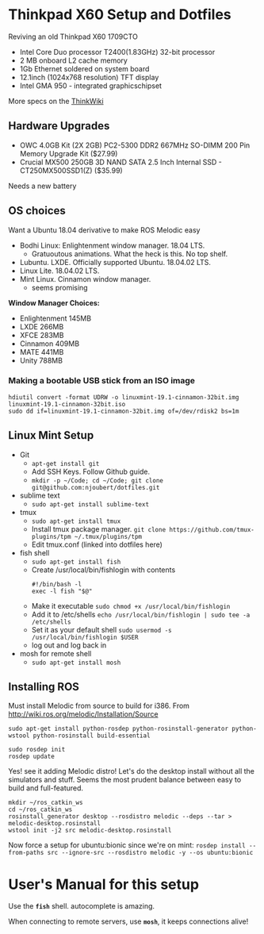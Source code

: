 # Thinkpad X60 Setup and Dotfiles

Reviving an old Thinkpad X60 1709CTO

* Intel Core Duo processor T2400(1.83GHz) 32-bit processor
* 2 MB onboard L2 cache memory
* 1Gb Ethernet soldered on system board
* 12.1inch (1024x768 resolution) TFT display
* Intel GMA 950 - integrated graphicschipset

More specs on the [ThinkWiki](https://www.thinkwiki.org/wiki/Category:X60s)

## Hardware Upgrades

* OWC 4.0GB Kit (2X 2GB) PC2-5300 DDR2 667MHz SO-DIMM 200 Pin Memory Upgrade Kit ($27.99)
* Crucial MX500 250GB 3D NAND SATA 2.5 Inch Internal SSD - CT250MX500SSD1(Z) ($35.99)

Needs a new battery

## OS choices

Want a Ubuntu 18.04 derivative to make ROS Melodic easy

- Bodhi Linux: Enlightenment window manager. 18.04 LTS.
	- Gratuoutous animations. What the heck is this. No top shelf. 
- Lubuntu. LXDE. Officially supported Ubuntu. 18.04.02 LTS.
- Linux Lite. 18.04.02 LTS.
- Mint Linux. Cinnamon window manager. 
	- seems promising

**Window Manager Choices:**
- Enlightenment 145MB
- LXDE 266MB
- XFCE 283MB
- Cinnamon 409MB
- MATE 441MB
- Unity 788MB

### Making a bootable USB stick from an ISO image

```
hdiutil convert -format UDRW -o linuxmint-19.1-cinnamon-32bit.img linuxmint-19.1-cinnamon-32bit.iso
sudo dd if=linuxmint-19.1-cinnamon-32bit.img of=/dev/rdisk2 bs=1m
```

## Linux Mint Setup

* Git
	* `apt-get install git`
	* Add SSH Keys. Follow Github guide.
	* `mkdir -p ~/Code; cd ~/Code; git clone git@github.com:njoubert/dotfiles.git`
* sublime text
	* `sudo apt-get install sublime-text`
* tmux
	* `sudo apt-get install tmux`
	* Install tmux package manager. `git clone https://github.com/tmux-plugins/tpm ~/.tmux/plugins/tpm`
	* Edit tmux.conf (linked into dotfiles here)	
* fish shell
	* `sudo apt-get install fish`
	* Create /usr/local/bin/fishlogin with contents
		```
		#!/bin/bash -l
		exec -l fish "$@"
		```
	* Make it executable
		```sudo chmod +x /usr/local/bin/fishlogin```
	* Add it to /etc/shells
		```echo /usr/local/bin/fishlogin | sudo tee -a /etc/shells```
	* Set it as your default shell
		```sudo usermod -s /usr/local/bin/fishlogin $USER```
	* log out and log back in
* mosh for remote shell
	* `sudo apt-get install mosh`

## Installing ROS

Must install Melodic from source to build for i386.
From http://wiki.ros.org/melodic/Installation/Source

`sudo apt-get install python-rosdep python-rosinstall-generator python-wstool python-rosinstall build-essential`

```
sudo rosdep init
rosdep update
```
Yes! see it adding Melodic distro! Let's do the desktop install without all the simulators and stuff. Seems the most prudent balance between easy to build and full-featured.

```
mkdir ~/ros_catkin_ws
cd ~/ros_catkin_ws
rosinstall_generator desktop --rosdistro melodic --deps --tar > melodic-desktop.rosinstall
wstool init -j2 src melodic-desktop.rosinstall
```
Now force a setup for ubuntu:bionic since we're on mint:
`rosdep install --from-paths src --ignore-src --rosdistro melodic -y --os ubuntu:bionic`


# User's Manual for this setup

Use the **`fish`** shell. autocomplete is amazing.


When connecting to remote servers, use **`mosh`**, it keeps connections alive!




